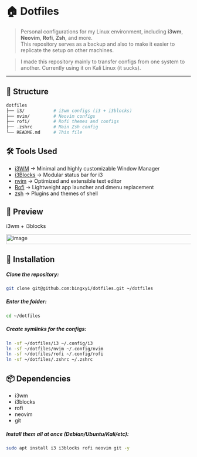 # 🏠 Dotfiles

> Personal configurations for my Linux environment, including **i3wm**, **Neovim**, **Rofi**, **Zsh**, and more.  
This repository serves as a backup and also to make it easier to replicate the setup on other machines.

> I made this repository mainly to transfer configs from one system to another. Currently using it on Kali Linux (it sucks).  

---

## 📂 Structure

```bash
dotfiles
├── i3/           # i3wm configs (i3 + i3blocks)
├── nvim/         # Neovim configs
├── rofi/         # Rofi themes and configs
├── .zshrc        # Main Zsh config
└── README.md     # This file
```


## 🛠️ Tools Used

- [i3WM](https://i3wm.org/) → Minimal and highly customizable Window Manager
- [i3Blocks](https://vivien.github.io/i3blocks/) → Modular status bar for i3
- [nvim](https://neovim.io/) → Optimized and extensible text editor
- [Rofi](https://neovim.io/) → Lightweight app launcher and dmenu replacement
- [zsh](https://www.zsh.org/) → Plugins and themes of shell

## 🎨 Preview
i3wm + i3blocks

<img width="1920" height="27" alt="image" src="https://github.com/user-attachments/assets/d0adc0f3-ea32-41c0-b0b0-8d4cf1de2b51" />

## 🚀 Installation

##### Clone the repository:
```bash
git clone git@github.com:bingxyi/dotfiles.git ~/dotfiles
```
##### Enter the folder:
```bash
cd ~/dotfiles
```
##### Create symlinks for the configs:
```bash
ln -sf ~/dotfiles/i3 ~/.config/i3
ln -sf ~/dotfiles/nvim ~/.config/nvim
ln -sf ~/dotfiles/rofi ~/.config/rofi
ln -sf ~/dotfiles/.zshrc ~/.zshrc
```

## 📦 Dependencies

- i3wm
- i3blocks
- rofi
- neovim
- git

##### Install them all at once (Debian/Ubuntu/Kali/etc):
```bash
sudo apt install i3 i3blocks rofi neovim git -y
```







